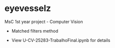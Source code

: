# eyevesselz
MsC 1st year project - Computer Vision

- Matched filters method
* View U-CV-25283-TrabalhoFinal.ipynb for details
